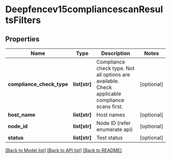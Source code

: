 # Deepfencev15compliancescanResultsFilters

## Properties
Name | Type | Description | Notes
------------ | ------------- | ------------- | -------------
**compliance_check_type** | **list[str]** | Compliance check type. Not all options are available. Check applicable compliance scans first. | [optional] 
**host_name** | **list[str]** | Host names | [optional] 
**node_id** | **list[str]** | Node ID (refer enumerate api) | [optional] 
**status** | **list[str]** | Test status | [optional] 

[[Back to Model list]](../README.md#documentation-for-models) [[Back to API list]](../README.md#documentation-for-api-endpoints) [[Back to README]](../README.md)


